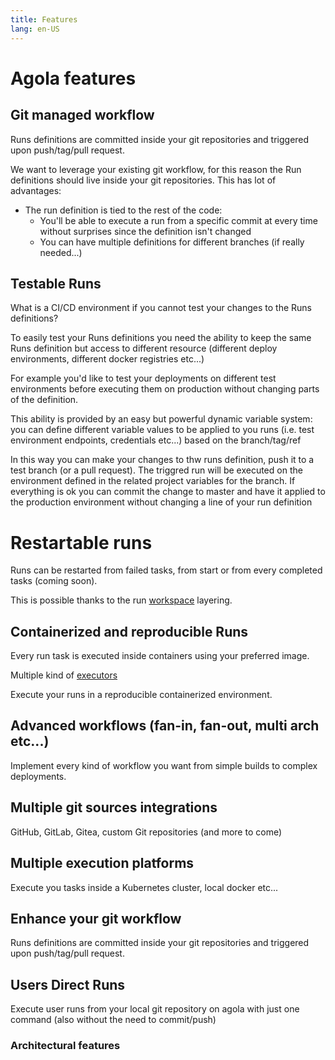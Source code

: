 ```yaml
---
title: Features 
lang: en-US
---
```



# Agola features

## Git managed workflow

Runs definitions are committed inside your git repositories and triggered upon push/tag/pull request.

We want to leverage your existing git workflow, for this reason the Run definitions should live inside your git repositories. This has lot of advantages:
* The run definition is tied to the rest of the code:
  * You'll be able to execute a run from a specific commit at every time without surprises since the definition isn't changed
  * You can have multiple definitions for different branches (if really needed...)

## Testable Runs

What is a CI/CD environment if you cannot test your changes to the Runs definitions?

To easily test your Runs definitions you need the ability to keep the same Runs definition but access to different resource (different deploy environments, different docker registries etc...)

For example you'd like to test your deployments on different test environments before executing them on production without changing parts of the definition.

This ability is provided by an easy but powerful dynamic variable system: you can define different variable values to be applied to you runs (i.e. test environment endpoints, credentials etc...) based on the branch/tag/ref

In this way you can make your changes to thw runs definition, push it to a test branch (or a pull request). The triggred run will be executed on the environment defined in the related project variables for the branch. If everything is ok you can commit the change to master and have it applied to the production environment without changing a line of your run definition

# Restartable runs

Runs can be restarted from failed tasks, from start or from every completed tasks (coming soon).

This is possible thanks to the run [workspace](/doc/concepts/workspaces) layering.

## Containerized and reproducible Runs

Every run task is executed inside containers using your preferred image.

Multiple kind of [executors](/doc/architecture/runservice.html#executors)

Execute your runs in a reproducible containerized environment.

## Advanced workflows (fan-in, fan-out, multi arch etc...)
Implement every kind of workflow you want from simple builds to complex deployments.

## Multiple git sources integrations
GitHub, GitLab, Gitea, custom Git repositories (and more to come)

## Multiple execution platforms
Execute you tasks inside a Kubernetes cluster, local docker etc...

## Enhance your git workflow
Runs definitions are committed inside your git repositories and triggered upon push/tag/pull request.

## Users Direct Runs
Execute user runs from your local git repository on agola with just one command (also without the need to commit/push)



### Architectural features

